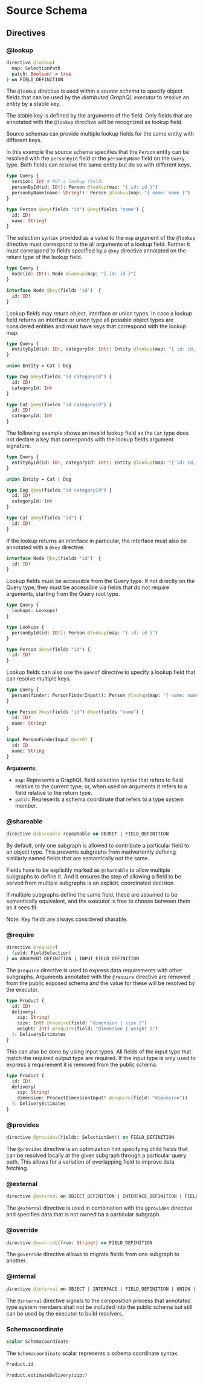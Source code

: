 # Source Schema

## Directives

### @lookup

```graphql
directive @lookup(
  map: SelectionPath
  patch: Boolean! = true
) on FIELD_DEFINITION
```

The `@lookup` directive is used within a _source schema_ to specify object
fields that can be used by the _distributed GraphQL executor_ to resolve an
entity by a stable key.

The stable key is defined by the arguments of the field. Only fields that are
annotated with the `@lookup` directive will be recognized as lookup field.

Source schemas can provide multiple lookup fields for the same entity with
different keys.

In this example the source schema specifies that the `Person` entity can be
resolved with the `personById` field or the `personByName` field on the `Query`
type. Both fields can resolve the same entity but do so with different keys.

```graphql example
type Query {
  version: Int # NOT a lookup field.
  personById(id: ID!): Person @lookup(map: "{ id: id }")
  personByName(name: String!): Person @lookup(map: "{ name: name }")
}

type Person @key(fields "id") @key(fields "name") {
  id: ID!
  name: String!
}
```

The selection syntax provided as a value to the `map` argument of the `@lookup`
directive must correspond to the all arguments of a lookup field. Further it
must correspond to fields specified by a `@key` directive annotated on the
return type of the lookup field.

```graphql example
type Query {
  node(id: ID!): Node @lookup(map: "{ id: id }")
}

interface Node @key(fields "id")  {
  id: ID!
}
```

Lookup fields may return object, interface or union types. In case a lookup
field returns an interface or union type all possible object types are
considered entities and must have keys that correspond with the lookup map.

```graphql example
type Query {
  entityById(id: ID!, categoryId: Int): Entity @lookup(map: "{ id: id, categoryId: categoryId }")
}

union Entity = Cat | Dog

type Dog @key(fields "id categoryId") {
  id: ID!
  categoryId: Int
}

type Cat @key(fields "id categoryId") {
  id: ID!
  categoryId: Int
}
```

The following example shows an invalid lookup field as the `Cat` type does not
declare a key that corresponds with the lookup fields argument signature.

```graphql counter-example
type Query {
  entityById(id: ID!, categoryId: Int): Entity @lookup(map: "{ id: id, categoryId: categoryId }")
}

union Entity = Cat | Dog

type Dog @key(fields "id categoryId") {
  id: ID!
  categoryId: Int
}

type Cat @key(fields "id") {
  id: ID!
}
```

If the lookup returns an interface in particular, the interface must also be
annotated with a `@key` directive.

```graphql example
interface Node @key(fields "id")  {
  id: ID!
}
```

Lookup fields must be accessible from the Query type. If not directly on the
Query type, they must be accessible via fields that do not require arguments,
starting from the Query root type.

```graphql example
type Query {
  lookups: Lookups!
}

type Lookups {
  personById(id: ID!): Person @lookup(map: "{ id: id }")
}

type Person @key(fields "id") {
  id: ID!
}
```

Lookup fields can also use the `@oneOf` directive to specify a lookup field that
can resolve multiple keys.

```graphql example
type Query {
  person(finder: PersonFinderInput!): Person @lookup(map: "{ name: name } | { id: id }")
}

type Person @key(fields "id") @key(fields "name") {
  id: ID!
  name: String!
}

input PersonFinderInput @oneOf {
  id: ID
  name: String
}
```

**Arguments:**

- `map`: Represents a GraphQL field selection syntax that refers to field
  relative to the current type; or, when used on arguments it refers to a field
  relative to the return type.
- `patch`: Represents a schema coordinate that refers to a type system member.

### @shareable

```graphql
directive @shareable repeatable on OBJECT | FIELD_DEFINITION
```

By default, only one subgraph is allowed to contribute a particular field to an
object type. This prevents subgraphs from inadvertently defining similarly named
fields that are semantically not the same.

Fields have to be explicitly marked as `@shareable` to allow multiple subgraphs
to define it. And it ensures the step of allowing a field to be served from
multiple subgraphs is an explicit, coordinated decision.

If multiple subgraphs define the same field, these are assumed to be
semantically equivalent, and the executor is free to choose between them as it
sees fit.

Note: Key fields are always considered sharable.

### @require

```graphql
directive @require(
  field: FieldSelection!
) on ARGUMENT_DEFINITION | INPUT_FIELD_DEFINITION
```

The `@require` directive is used to express data requirements with other
subgraphs. Arguments annotated with the `@require` directive are removed from
the public exposed schema and the value for these will be resolved by the
executor.

```graphql example
type Product {
  id: ID!
  delivery(
    zip: String!
    size: Int! @require(field: "dimension { size }")
    weight: Int! @require(field: "dimension { weight }")
  ): DeliveryEstimates
}
```

This can also be done by using input types. All fields of the input type that
match the required output type are required. If the input type is only used to
express a requirement it is removed from the public schema.

```graphql example
type Product {
  id: ID!
  delivery(
    zip: String!
    dimension: ProductDimensionInput! @require(field: "dimension"))
  ): DeliveryEstimates
}
```

### @provides

```graphql
directive @provides(fields: SelectionSet!) on FIELD_DEFINITION
```

The `@provides` directive is an optimization hint specifying child fields that
can be resolved locally at the given subgraph through a particular query path.
This allows for a variation of overlapping field to improve data fetching.

### @external

```graphql
directive @external on OBJECT_DEFINITION | INTERFACE_DEFINITION | FIELD_DEFINITION
```

The `@external` directive is used in combination with the `@provides` directive
and specifies data that is not owned ba a particular subgraph.

### @override

```graphql
directive @override(from: String!) on FIELD_DEFINITION
```

The `@override` directive allows to migrate fields from one subgraph to another.

### @internal

```graphql
directive @internal on OBJECT | INTERFACE | FIELD_DEFINITION | UNION | ENUM | ENUM_VALUE | INPUT_OBJECT | INPUT_FIELD_DEFINITION | SCALAR
```

The `@internal` directive signals to the composition process that annotated type
system members shall not be included into the public schema but still can be
used by the executor to build resolvers.

### Schemacoordinate

```graphql
scalar Schemacoordinate
```

The `Schemacoordinate` scalar represents a schema coordinate syntax.

```graphql example
Product.id
```

```graphql example
Product.estimateDelivery(zip:)
```
